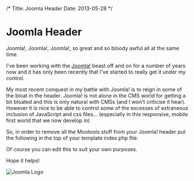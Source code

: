 /*
Title: Joomla Header
Date: 2013-05-28
*/

# Joomla Header

Joomla!, Joomla!, Joomla!, so great and so bloody awful all at the same time.

I've been working with the [Joomla!](http://Joomla.org) beast off and on for a number of years now and it has only been recently that I've started to really get it under my control. 

My most recent conquest in my battle with Joomla! is to reign in some of the bloat in the header.  Joomla! is not alone in the CMS world for getting a bit bloated and this is only natural with CMSs (and I won't criticise it hear). However it is nice to be able to control some of the excesses of extraneous inclusion of JavaScript and css files... (especially in this responsive, mobile first world that we now develop in)

So, in order to remove all the Mootools stuff from your Joomla! header put the following in the top of your template index.php file:

<script src="https://gist.github.com/spacecadet9/5666255.js"></script>

Of course you can edit this to suit your own purposes.

Hope it helps!

<img src = "http://www.spacecadet9.com/images/joomla_logo.jpg" alt = "Joomla Logo" />
